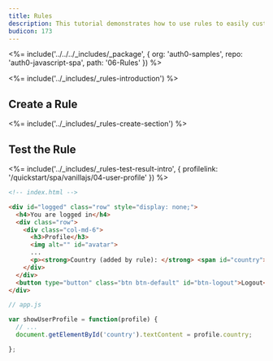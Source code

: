 ```yaml
---
title: Rules
description: This tutorial demonstrates how to use rules to easily customize and extend Auth0's capabilities
budicon: 173
---
```


<%= include('../../../_includes/_package', {
  org: 'auth0-samples',
  repo: 'auth0-javascript-spa',
  path: '06-Rules'
}) %>

<%= include('../_includes/_rules-introduction') %>

## Create a Rule

<%= include('../_includes/_rules-create-section') %>

## Test the Rule

<%= include('../_includes/_rules-test-result-intro', { profilelink: '/quickstart/spa/vanillajs/04-user-profile' }) %>

```html
<!-- index.html -->

<div id="logged" class="row" style="display: none;">
  <h4>You are logged in</h4>
  <div class="row">
    <div class="col-md-6">
      <h3>Profile</h3>
      <img alt="" id="avatar">
      ...
      <p><strong>Country (added by rule): </strong> <span id="country"></span></p>
    </div>
  </div>
  <button type="button" class="btn btn-default" id="btn-logout">Logout</button>
</div>
```

```js
// app.js

var showUserProfile = function(profile) {
  // ...
  document.getElementById('country').textContent = profile.country;

};
```
